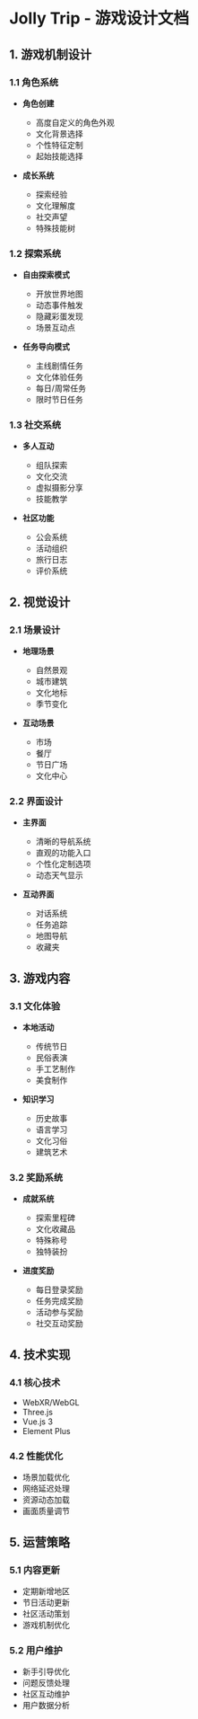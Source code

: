 # Jolly Trip - 游戏设计文档

## 1. 游戏机制设计

### 1.1 角色系统
- **角色创建**
  - 高度自定义的角色外观
  - 文化背景选择
  - 个性特征定制
  - 起始技能选择

- **成长系统**
  - 探索经验
  - 文化理解度
  - 社交声望
  - 特殊技能树

### 1.2 探索系统
- **自由探索模式**
  - 开放世界地图
  - 动态事件触发
  - 隐藏彩蛋发现
  - 场景互动点

- **任务导向模式**
  - 主线剧情任务
  - 文化体验任务
  - 每日/周常任务
  - 限时节日任务

### 1.3 社交系统
- **多人互动**
  - 组队探索
  - 文化交流
  - 虚拟摄影分享
  - 技能教学

- **社区功能**
  - 公会系统
  - 活动组织
  - 旅行日志
  - 评价系统

## 2. 视觉设计

### 2.1 场景设计
- **地理场景**
  - 自然景观
  - 城市建筑
  - 文化地标
  - 季节变化

- **互动场景**
  - 市场
  - 餐厅
  - 节日广场
  - 文化中心

### 2.2 界面设计
- **主界面**
  - 清晰的导航系统
  - 直观的功能入口
  - 个性化定制选项
  - 动态天气显示

- **互动界面**
  - 对话系统
  - 任务追踪
  - 地图导航
  - 收藏夹

## 3. 游戏内容

### 3.1 文化体验
- **本地活动**
  - 传统节日
  - 民俗表演
  - 手工艺制作
  - 美食制作

- **知识学习**
  - 历史故事
  - 语言学习
  - 文化习俗
  - 建筑艺术

### 3.2 奖励系统
- **成就系统**
  - 探索里程碑
  - 文化收藏品
  - 特殊称号
  - 独特装扮

- **进度奖励**
  - 每日登录奖励
  - 任务完成奖励
  - 活动参与奖励
  - 社交互动奖励

## 4. 技术实现

### 4.1 核心技术
- WebXR/WebGL
- Three.js
- Vue.js 3
- Element Plus

### 4.2 性能优化
- 场景加载优化
- 网络延迟处理
- 资源动态加载
- 画面质量调节

## 5. 运营策略

### 5.1 内容更新
- 定期新增地区
- 节日活动更新
- 社区活动策划
- 游戏机制优化

### 5.2 用户维护
- 新手引导优化
- 问题反馈处理
- 社区互动维护
- 用户数据分析

